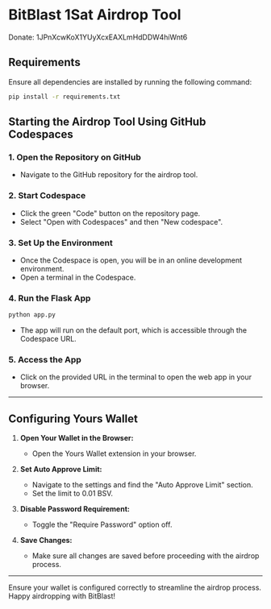 # BitBlast 1Sat Airdrop Tool 
Donate: 1JPnXcwKoX1YUyXcxEAXLmHdDDW4hiWnt6

## Requirements
Ensure all dependencies are installed by running the following command:
```sh
pip install -r requirements.txt
```

## Starting the Airdrop Tool Using GitHub Codespaces

### 1. Open the Repository on GitHub
- Navigate to the GitHub repository for the airdrop tool.

### 2. Start Codespace
- Click the green "Code" button on the repository page.
- Select "Open with Codespaces" and then "New codespace".

### 3. Set Up the Environment
- Once the Codespace is open, you will be in an online development environment.
- Open a terminal in the Codespace.

### 4. Run the Flask App
```sh
python app.py
```
- The app will run on the default port, which is accessible through the Codespace URL.

### 5. Access the App
- Click on the provided URL in the terminal to open the web app in your browser.

---

## Configuring Yours Wallet

1. **Open Your Wallet in the Browser:**
   - Open the Yours Wallet extension in your browser.

2. **Set Auto Approve Limit:**
   - Navigate to the settings and find the "Auto Approve Limit" section.
   - Set the limit to 0.01 BSV.

3. **Disable Password Requirement:**
   - Toggle the "Require Password" option off.

4. **Save Changes:**
   - Make sure all changes are saved before proceeding with the airdrop process.

---

Ensure your wallet is configured correctly to streamline the airdrop process. Happy airdropping with BitBlast!
